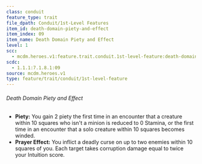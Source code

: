 ```yaml
---
class: conduit
feature_type: trait
file_dpath: Conduit/1st-Level Features
item_id: death-domain-piety-and-effect
item_index: 09
item_name: Death Domain Piety and Effect
level: 1
scc:
  - mcdm.heroes.v1:feature.trait.conduit.1st-level-feature:death-domain-piety-and-effect
scdc:
  - 1.1.1:7.1.8.1:09
source: mcdm.heroes.v1
type: feature/trait/conduit/1st-level-feature
---
```


###### Death Domain Piety and Effect

- **Piety:** You gain 2 piety the first time in an encounter that a creature within 10 squares who isn't a minion is reduced to 0 Stamina, or the first time in an encounter that a solo creature within 10 squares becomes winded.
- **Prayer Effect:** You inflict a deadly curse on up to two enemies within 10 squares of you. Each target takes corruption damage equal to twice your Intuition score.

